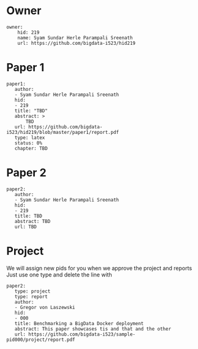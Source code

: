 # Owner

```
owner:
    hid: 219
    name: Syam Sundar Herle Parampali Sreenath 
    url: https://github.com/bigdata-i523/hid219
```

# Paper 1

```
paper1:
   author:
   - Syam Sundar Herle Parampali Sreenath
   hid:
   - 219
   title: "TBD"
   abstract: >
       TBD
   url: https://github.com/bigdata-i523/hid219/blob/master/paper1/report.pdf
   type: latex
   status: 0%
   chapter: TBD
```
   
# Paper 2

```
paper2:
   author: 
   - Syam Sundar Herle Parampali Sreenath
   hid:
   - 219
   title: TBD
   abstract: TBD
   url: TBD
```

# Project 

We will assign new pids for you when we approve the project and reports   
Just use one type and delete the line with 

```
paper2:
   type: project
   type: report
   author: 
   - Gregor von Laszewski
   hid:
   - 000
   title: Benchmarking a BigData Docker deployment
   abstract: This paper showcases tis and that and the other 
   url: https://github.com/bigdata-i523/sample-pid000/project/report.pdf
```
   
